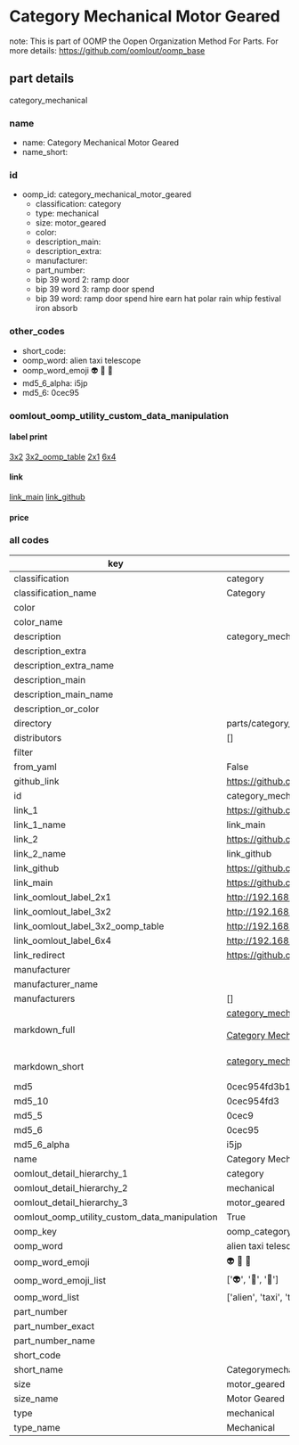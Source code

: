 # Category Mechanical Motor Geared  

note: This is part of OOMP the Oopen Organization Method For Parts. For more details: https://github.com/oomlout/oomp_base

##  part details
  



category_mechanical



### name
* name: Category Mechanical Motor Geared
* name_short: 
### id
* oomp_id: category_mechanical_motor_geared
  * classification: category
  * type: mechanical
  * size: motor_geared
  * color: 
  * description_main: 
  * description_extra: 
  * manufacturer: 
  * part_number: 
  * bip 39 word 2: ramp door
  * bip 39 word 3: ramp door spend
  * bip 39 word: ramp door spend hire earn hat polar rain whip festival iron absorb

### other_codes
* short_code: 
* oomp_word: alien taxi telescope
* oomp_word_emoji :alien: :taxi: :telescope:
* md5_6_alpha: i5jp
* md5_6: 0cec95






### oomlout_oomp_utility_custom_data_manipulation
#### label print
[3x2](http://192.168.1.245:1112/?label=oomp%20i5jp)
[3x2_oomp_table](http://192.168.1.108:1112/?label=oomp%20i5jp)
[2x1](http://192.168.1.242:1112/?label=oomp%20i5jp)
[6x4](http://192.168.1.55:1112/?label=oomp%20i5jp)    

#### link

[link_main](https://github.com/oomlout/oomlout_oomp_version_1_messy/tree/main/parts/category_mechanical_motor_geared) [link_github](https://github.com/oomlout/oomlout_oomp_version_1_messy/tree/main/parts/category_mechanical_motor_geared)                             

#### price







### all codes 
| key | value |  
| --- | --- |  
| classification | category |  
| classification_name | Category |  
| color |  |  
| color_name |  |  
| description | category_mechanical |  
| description_extra |  |  
| description_extra_name |  |  
| description_main |  |  
| description_main_name |  |  
| description_or_color |   |  
| directory | parts/category_mechanical_motor_geared |  
| distributors | [] |  
| filter |  |  
| from_yaml | False |  
| github_link | https://github.com/oomlout/oomlout_oomp_part_src/tree/main/parts/category_mechanical_motor_geared |  
| id | category_mechanical_motor_geared |  
| link_1 | https://github.com/oomlout/oomlout_oomp_version_1_messy/tree/main/parts/category_mechanical_motor_geared |  
| link_1_name | link_main |  
| link_2 | https://github.com/oomlout/oomlout_oomp_version_1_messy/tree/main/parts/category_mechanical_motor_geared |  
| link_2_name | link_github |  
| link_github | https://github.com/oomlout/oomlout_oomp_version_1_messy/tree/main/parts/category_mechanical_motor_geared |  
| link_main | https://github.com/oomlout/oomlout_oomp_version_1_messy/tree/main/parts/category_mechanical_motor_geared |  
| link_oomlout_label_2x1 | http://192.168.1.242:1112/?label=oomp%20i5jp |  
| link_oomlout_label_3x2 | http://192.168.1.245:1112/?label=oomp%20i5jp |  
| link_oomlout_label_3x2_oomp_table | http://192.168.1.108:1112/?label=oomp%20i5jp |  
| link_oomlout_label_6x4 | http://192.168.1.55:1112/?label=oomp%20i5jp |  
| link_redirect | https://github.com/oomlout/oomlout_oomp_version_1_messy/tree/main/parts/category_mechanical_motor_geared |  
| manufacturer |  |  
| manufacturer_name |  |  
| manufacturers | [] |  
| markdown_full | [category_mechanical_motor_geared](none)<br>[](none)<br>[Category Mechanical Motor Geared](none)<br><br> |  
| markdown_short | [category_mechanical_motor_geared](none)<br><br> |  
| md5 | 0cec954fd3b114eda622a6c1a2905d8b |  
| md5_10 | 0cec954fd3 |  
| md5_5 | 0cec9 |  
| md5_6 | 0cec95 |  
| md5_6_alpha | i5jp |  
| name | Category Mechanical Motor Geared |  
| oomlout_detail_hierarchy_1 | category |  
| oomlout_detail_hierarchy_2 | mechanical |  
| oomlout_detail_hierarchy_3 | motor_geared |  
| oomlout_oomp_utility_custom_data_manipulation | True |  
| oomp_key | oomp_category_mechanical_motor_geared |  
| oomp_word | alien taxi telescope |  
| oomp_word_emoji | :alien: :taxi: :telescope: |  
| oomp_word_emoji_list | [':alien:', ':taxi:', ':telescope:'] |  
| oomp_word_list | ['alien', 'taxi', 'telescope'] |  
| part_number |  |  
| part_number_exact |  |  
| part_number_name |  |  
| short_code |  |  
| short_name | Categorymechanical |  
| size | motor_geared |  
| size_name | Motor Geared |  
| type | mechanical |  
| type_name | Mechanical |  
